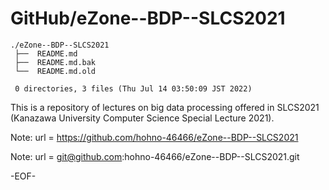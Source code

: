 # GitHub/eZone--BDP--SLCS2021

    ./eZone--BDP--SLCS2021
     ├──  README.md
     ├──  README.md.bak
     └──  README.md.old
     
     0 directories, 3 files (Thu Jul 14 03:50:09 JST 2022)


This is a repository of lectures on big data processing offered in SLCS2021 (Kanazawa University Computer Science Special Lecture 2021).

Note: url = https://github.com/hohno-46466/eZone--BDP--SLCS2021

Note: url = git@github.com:hohno-46466/eZone--BDP--SLCS2021.git

-EOF-
